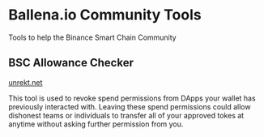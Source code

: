 # Ballena.io Community Tools

Tools to help the Binance Smart Chain Community

## BSC Allowance Checker <a id="bsc-allowance-checker"></a>

​[unrekt.net](https://unrekt.net/)​

This tool is used to revoke spend permissions from DApps your wallet has previously interacted with. Leaving these spend permissions could allow dishonest teams or individuals to transfer all of your approved tokes at anytime without asking further permission from you.

​


